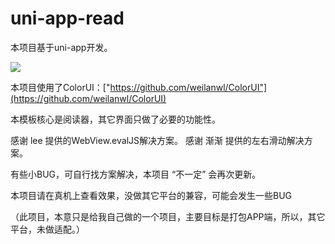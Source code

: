# uni-app-read

本项目基于uni-app开发。

![](https://github.com/itianc/uni-app-read/tree/master/doc/index.png)


本项目使用了ColorUI：["https://github.com/weilanwl/ColorUI"](https://github.com/weilanwl/ColorUI)


本模板核心是阅读器，其它界面只做了必要的功能性。


感谢 lee 提供的WebView.evalJS解决方案。 感谢 渐渐 提供的左右滑动解决方案。


有些小BUG，可自行找方案解决，本项目 “不一定” 会再次更新。


本项目请在真机上查看效果，没做其它平台的兼容，可能会发生一些BUG 


（此项目，本意只是给我自己做的一个项目，主要目标是打包APP端，所以，其它平台，未做适配。）
